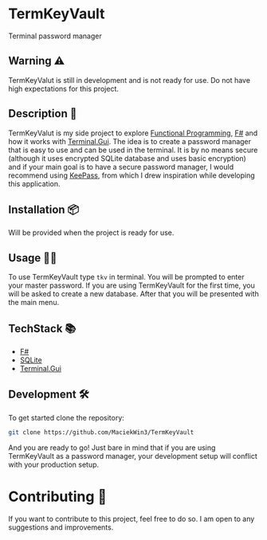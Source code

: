 ﻿# TermKeyVault

Terminal password manager

## Warning ⚠️
TermKeyValut is still in development and is not ready for use. Do not have high expectations for this project.

## Description 📝
TermKeyValut is my side project to explore [Functional Programming](https://en.wikipedia.org/wiki/Functional_programming), [F#](https://fsharp.org/) and how it works with [Terminal.Gui](https://github.com/gui-cs/Terminal.Gui). The idea is to create a password manager that is easy to use and can be used in the terminal.
It is by no means secure (although it uses encrypted SQLite database and uses basic encryption) and if your main goal is to have a secure password manager, I would recommend using [KeePass](https://keepass.info/), from which I drew inspiration while developing this application.

## Installation 📦
Will be provided when the project is ready for use.

## Usage 🧑‍💻 
To use TermKeyVault type `tkv` in terminal. You will be prompted to enter your master password. If you are using TermKeyVault for the first time, you will be asked to create a new database. After that you will be presented with the main menu.

## TechStack 📚
- [F#](https://fsharp.org/)
- [SQLite](https://www.sqlite.org/index.html)
- [Terminal.Gui](https://github.com/gui-cs/Terminal.Gui)

## Development 🛠️
To get started clone the repository:
```bash
git clone https://github.com/MaciekWin3/TermKeyVault
```
And you are ready to go! Just bare in mind that if you are using TermKeyVault as a password manager, your development setup will conflict with your production setup.

# Contributing 🤝
If you want to contribute to this project, feel free to do so. I am open to any suggestions and improvements.